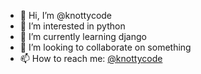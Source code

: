 - 👋 Hi, I’m @knottycode
- 👀 I’m interested in python
- 🌱 I’m currently learning django
- 💞️ I’m looking to collaborate on something
- 📫 How to reach me: [@knottycode](https://github.com/knottycode)

<!---
knottycode/knottycode is a ✨ special ✨ repository because its `README.md` (this file) appears on your GitHub profile.
You can click the Preview link to take a look at your changes.
--->

